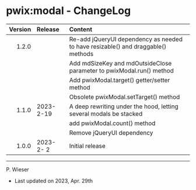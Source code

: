# pwix:modal - ChangeLog

| Version | Release    | Content |
| ---:    | :---       | :---    |
| 1.2.0   |  | Re-add jQueryUI dependency as needed to have resizable() and draggable() methods |
|         |            | Add mdSizeKey and mdOutsideClose parameter to pwixModal.run() method |
|         |            | Add pwixModal.target() getter/setter method |
|         |            | Obsolete pwixModal.setTarget() method |
| 1.1.0   | 2023- 2-19 | A deep rewriting under the hood, letting several modals be stacked |
|         |            | add pwixModal.count() method |
|         |            | Remove jQueryUI dependency |
| 1.0.0   | 2023- 2- 2 | Initial release |

---
P. Wieser
- Last updated on 2023, Apr. 29th
